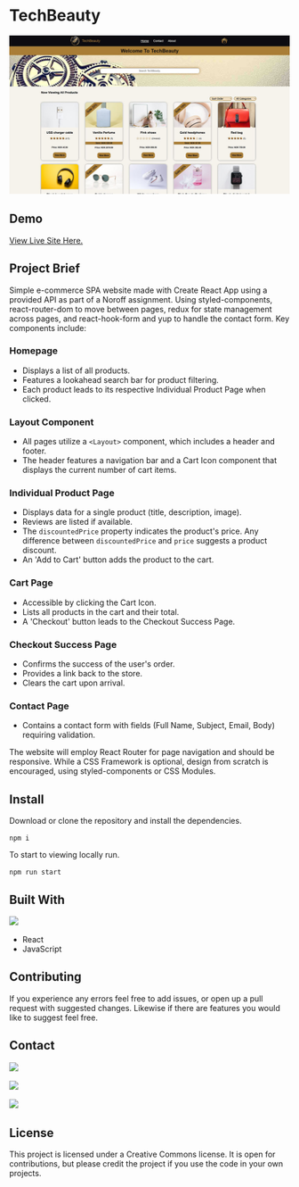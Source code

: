 # TechBeauty

![Image of live site ](/src/assets/site_image.jpg)

## Demo
[View Live Site Here.](https://gleaming-boba-6793eb.netlify.app/)

## Project Brief

Simple e-commerce SPA website made with Create React App using a provided API as part of a Noroff assignment. Using styled-components, react-router-dom to move between pages, redux for state management across pages, and react-hook-form and yup to handle the contact form. Key components include:

### Homepage
- Displays a list of all products.
- Features a lookahead search bar for product filtering.
- Each product leads to its respective Individual Product Page when clicked.

### Layout Component
- All pages utilize a `<Layout>` component, which includes a header and footer.
- The header features a navigation bar and a Cart Icon component that displays the current number of cart items.

### Individual Product Page
- Displays data for a single product (title, description, image).
- Reviews are listed if available.
- The `discountedPrice` property indicates the product's price. Any difference between `discountedPrice` and `price` suggests a product discount.
- An 'Add to Cart' button adds the product to the cart.

### Cart Page
- Accessible by clicking the Cart Icon.
- Lists all products in the cart and their total.
- A 'Checkout' button leads to the Checkout Success Page.

### Checkout Success Page
- Confirms the success of the user's order.
- Provides a link back to the store.
- Clears the cart upon arrival.

### Contact Page
- Contains a contact form with fields (Full Name, Subject, Email, Body) requiring validation.

The website will employ React Router for page navigation and should be responsive. While a CSS Framework is optional, design from scratch is encouraged, using styled-components or CSS Modules.


## Install

Download or clone the repository and install the dependencies. 
```
npm i
```

To start to viewing locally run.
```
npm run start
``` 
## Built With

<img src="https://skillicons.dev/icons?i=html,css,js,react,styledcomponents,redux"/>

- React
- JavaScript

## Contributing

If you experience any errors feel free to add issues, or open up a pull request with suggested changes. Likewise if there are features you would like to suggest feel free.

## Contact

[<img src="https://img.shields.io/badge/Discord-7289DA?style=for-the-badge&logo=discord&logoColor=white">](https://discordapp.com/users/178264761199362048)

[<img src="https://img.shields.io/badge/LinkedIn-0077B5?style=for-the-badge&logo=linkedin&logoColor=white">](https://www.linkedin.com/in/alexander-barrett-64568a47/)

[<img src="https://img.shields.io/badge/Gmail-D14836?style=for-the-badge&logo=gmail&logoColor=white">](mailto:alexanderbarrett189@gmail.com)

## License

This project is licensed under a Creative Commons license. It is open for contributions, but please credit the project if you use the code in your own projects.
